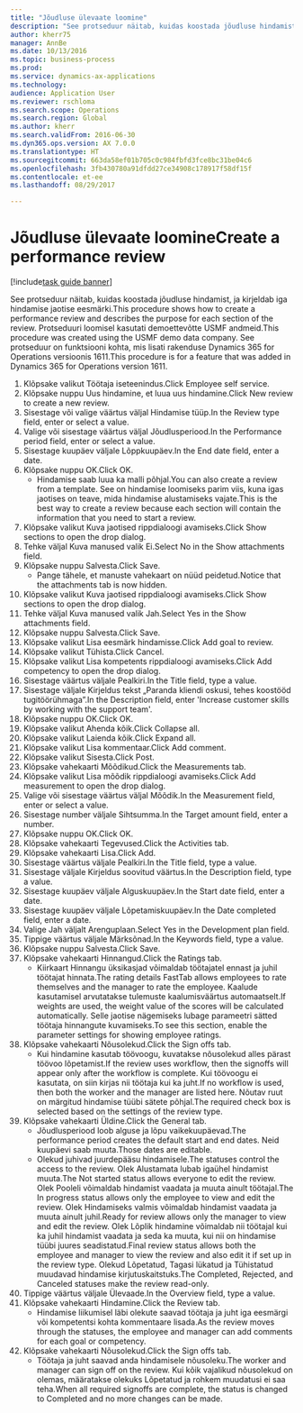 ```yaml
--- 
title: "Jõudluse ülevaate loomine"
description: "See protseduur näitab, kuidas koostada jõudluse hindamist, ja kirjeldab iga hindamise jaotise eesmärki."
author: kherr75
manager: AnnBe
ms.date: 10/13/2016
ms.topic: business-process
ms.prod: 
ms.service: dynamics-ax-applications
ms.technology: 
audience: Application User
ms.reviewer: rschloma
ms.search.scope: Operations
ms.search.region: Global
ms.author: kherr
ms.search.validFrom: 2016-06-30
ms.dyn365.ops.version: AX 7.0.0
ms.translationtype: HT
ms.sourcegitcommit: 663da58ef01b705c0c984fbfd3fce8bc31be04c6
ms.openlocfilehash: 3fb430780a91dfdd27ce34908c178917f58df15f
ms.contentlocale: et-ee
ms.lasthandoff: 08/29/2017

---
```

# <a name="create-a-performance-review"></a><span data-ttu-id="15ed1-103">Jõudluse ülevaate loomine</span><span class="sxs-lookup"><span data-stu-id="15ed1-103">Create a performance review</span></span>

[!include[task guide banner](../../includes/task-guide-banner.md)]

<span data-ttu-id="15ed1-104">See protseduur näitab, kuidas koostada jõudluse hindamist, ja kirjeldab iga hindamise jaotise eesmärki.</span><span class="sxs-lookup"><span data-stu-id="15ed1-104">This procedure shows how to create a performance review and describes the purpose for each section of the review.</span></span> <span data-ttu-id="15ed1-105">Protseduuri loomisel kasutati demoettevõtte USMF andmeid.</span><span class="sxs-lookup"><span data-stu-id="15ed1-105">This procedure was created using the USMF demo data company.</span></span> <span data-ttu-id="15ed1-106">See protseduur on funktsiooni kohta, mis lisati rakenduse Dynamics 365 for Operations versioonis 1611.</span><span class="sxs-lookup"><span data-stu-id="15ed1-106">This procedure is for a feature that was added in Dynamics 365 for Operations version 1611.</span></span>

1. <span data-ttu-id="15ed1-107">Klõpsake valikut Töötaja iseteenindus.</span><span class="sxs-lookup"><span data-stu-id="15ed1-107">Click Employee self service.</span></span>
2. <span data-ttu-id="15ed1-108">Klõpsake nuppu Uus hindamine, et luua uus hindamine.</span><span class="sxs-lookup"><span data-stu-id="15ed1-108">Click New review to create a new review.</span></span>
3. <span data-ttu-id="15ed1-109">Sisestage või valige väärtus väljal Hindamise tüüp.</span><span class="sxs-lookup"><span data-stu-id="15ed1-109">In the Review type field, enter or select a value.</span></span>
4. <span data-ttu-id="15ed1-110">Valige või sisestage väärtus väljal Jõudlusperiood.</span><span class="sxs-lookup"><span data-stu-id="15ed1-110">In the Performance period field, enter or select a value.</span></span>
5. <span data-ttu-id="15ed1-111">Sisestage kuupäev väljale Lõppkuupäev.</span><span class="sxs-lookup"><span data-stu-id="15ed1-111">In the End date field, enter a date.</span></span>
6. <span data-ttu-id="15ed1-112">Klõpsake nuppu OK.</span><span class="sxs-lookup"><span data-stu-id="15ed1-112">Click OK.</span></span>
    * <span data-ttu-id="15ed1-113">Hindamise saab luua ka malli põhjal.</span><span class="sxs-lookup"><span data-stu-id="15ed1-113">You can also create a review from a template.</span></span> <span data-ttu-id="15ed1-114">See on hindamise loomiseks parim viis, kuna igas jaotises on teave, mida hindamise alustamiseks vajate.</span><span class="sxs-lookup"><span data-stu-id="15ed1-114">This is the best way to create a review because each section will contain the information that you need to start a review.</span></span>  
7. <span data-ttu-id="15ed1-115">Klõpsake valikut Kuva jaotised rippdialoogi avamiseks.</span><span class="sxs-lookup"><span data-stu-id="15ed1-115">Click Show sections to open the drop dialog.</span></span>
8. <span data-ttu-id="15ed1-116">Tehke väljal Kuva manused valik Ei.</span><span class="sxs-lookup"><span data-stu-id="15ed1-116">Select No in the Show attachments field.</span></span>
9. <span data-ttu-id="15ed1-117">Klõpsake nuppu Salvesta.</span><span class="sxs-lookup"><span data-stu-id="15ed1-117">Click Save.</span></span>
    * <span data-ttu-id="15ed1-118">Pange tähele, et manuste vahekaart on nüüd peidetud.</span><span class="sxs-lookup"><span data-stu-id="15ed1-118">Notice that the attachments tab is now hidden.</span></span>  
10. <span data-ttu-id="15ed1-119">Klõpsake valikut Kuva jaotised rippdialoogi avamiseks.</span><span class="sxs-lookup"><span data-stu-id="15ed1-119">Click Show sections to open the drop dialog.</span></span>
11. <span data-ttu-id="15ed1-120">Tehke väljal Kuva manused valik Jah.</span><span class="sxs-lookup"><span data-stu-id="15ed1-120">Select Yes in the Show attachments field.</span></span>
12. <span data-ttu-id="15ed1-121">Klõpsake nuppu Salvesta.</span><span class="sxs-lookup"><span data-stu-id="15ed1-121">Click Save.</span></span>
13. <span data-ttu-id="15ed1-122">Klõpsake valikut Lisa eesmärk hindamisse.</span><span class="sxs-lookup"><span data-stu-id="15ed1-122">Click Add goal to review.</span></span>
14. <span data-ttu-id="15ed1-123">Klõpsake valikut Tühista.</span><span class="sxs-lookup"><span data-stu-id="15ed1-123">Click Cancel.</span></span>
15. <span data-ttu-id="15ed1-124">Klõpsake valikut Lisa kompetents rippdialoogi avamiseks.</span><span class="sxs-lookup"><span data-stu-id="15ed1-124">Click Add competency to open the drop dialog.</span></span>
16. <span data-ttu-id="15ed1-125">Sisestage väärtus väljale Pealkiri.</span><span class="sxs-lookup"><span data-stu-id="15ed1-125">In the Title field, type a value.</span></span>
17. <span data-ttu-id="15ed1-126">Sisestage väljale Kirjeldus tekst „Paranda kliendi oskusi, tehes koostööd tugitöörühmaga”.</span><span class="sxs-lookup"><span data-stu-id="15ed1-126">In the Description field, enter 'Increase customer skills by working with the support team'.</span></span>
18. <span data-ttu-id="15ed1-127">Klõpsake nuppu OK.</span><span class="sxs-lookup"><span data-stu-id="15ed1-127">Click OK.</span></span>
19. <span data-ttu-id="15ed1-128">Klõpsake valikut Ahenda kõik.</span><span class="sxs-lookup"><span data-stu-id="15ed1-128">Click Collapse all.</span></span>
20. <span data-ttu-id="15ed1-129">Klõpsake valikut Laienda kõik.</span><span class="sxs-lookup"><span data-stu-id="15ed1-129">Click Expand all.</span></span>
21. <span data-ttu-id="15ed1-130">Klõpsake valikut Lisa kommentaar.</span><span class="sxs-lookup"><span data-stu-id="15ed1-130">Click Add comment.</span></span>
22. <span data-ttu-id="15ed1-131">Klõpsake valikut Sisesta.</span><span class="sxs-lookup"><span data-stu-id="15ed1-131">Click Post.</span></span>
23. <span data-ttu-id="15ed1-132">Klõpsake vahekaarti Mõõdikud.</span><span class="sxs-lookup"><span data-stu-id="15ed1-132">Click the Measurements tab.</span></span>
24. <span data-ttu-id="15ed1-133">Klõpsake valikut Lisa mõõdik rippdialoogi avamiseks.</span><span class="sxs-lookup"><span data-stu-id="15ed1-133">Click Add measurement to open the drop dialog.</span></span>
25. <span data-ttu-id="15ed1-134">Valige või sisestage väärtus väljal Mõõdik.</span><span class="sxs-lookup"><span data-stu-id="15ed1-134">In the Measurement field, enter or select a value.</span></span>
26. <span data-ttu-id="15ed1-135">Sisestage number väljale Sihtsumma.</span><span class="sxs-lookup"><span data-stu-id="15ed1-135">In the Target amount field, enter a number.</span></span>
27. <span data-ttu-id="15ed1-136">Klõpsake nuppu OK.</span><span class="sxs-lookup"><span data-stu-id="15ed1-136">Click OK.</span></span>
28. <span data-ttu-id="15ed1-137">Klõpsake vahekaarti Tegevused.</span><span class="sxs-lookup"><span data-stu-id="15ed1-137">Click the Activities tab.</span></span>
29. <span data-ttu-id="15ed1-138">Klõpsake vahekaarti Lisa.</span><span class="sxs-lookup"><span data-stu-id="15ed1-138">Click Add.</span></span>
30. <span data-ttu-id="15ed1-139">Sisestage väärtus väljale Pealkiri.</span><span class="sxs-lookup"><span data-stu-id="15ed1-139">In the Title field, type a value.</span></span>
31. <span data-ttu-id="15ed1-140">Sisestage väljale Kirjeldus soovitud väärtus.</span><span class="sxs-lookup"><span data-stu-id="15ed1-140">In the Description field, type a value.</span></span>
32. <span data-ttu-id="15ed1-141">Sisestage kuupäev väljale Alguskuupäev.</span><span class="sxs-lookup"><span data-stu-id="15ed1-141">In the Start date field, enter a date.</span></span>
33. <span data-ttu-id="15ed1-142">Sisestage kuupäev väljale Lõpetamiskuupäev.</span><span class="sxs-lookup"><span data-stu-id="15ed1-142">In the Date completed field, enter a date.</span></span>
34. <span data-ttu-id="15ed1-143">Valige Jah väljalt Arenguplaan.</span><span class="sxs-lookup"><span data-stu-id="15ed1-143">Select Yes in the Development plan field.</span></span>
35. <span data-ttu-id="15ed1-144">Tippige väärtus väljale Märksõnad.</span><span class="sxs-lookup"><span data-stu-id="15ed1-144">In the Keywords field, type a value.</span></span>
36. <span data-ttu-id="15ed1-145">Klõpsake nuppu Salvesta.</span><span class="sxs-lookup"><span data-stu-id="15ed1-145">Click Save.</span></span>
37. <span data-ttu-id="15ed1-146">Klõpsake vahekaarti Hinnangud.</span><span class="sxs-lookup"><span data-stu-id="15ed1-146">Click the Ratings tab.</span></span>
    * <span data-ttu-id="15ed1-147">Kiirkaart Hinnangu üksikasjad võimaldab töötajatel ennast ja juhil töötajat hinnata.</span><span class="sxs-lookup"><span data-stu-id="15ed1-147">The rating details FastTab allows employees to rate themselves and the manager to rate the employee.</span></span> <span data-ttu-id="15ed1-148">Kaalude kasutamisel arvutatakse tulemuste kaalumisväärtus automaatselt.</span><span class="sxs-lookup"><span data-stu-id="15ed1-148">If weights are used, the weight value of the scores will be calculated automatically.</span></span>    <span data-ttu-id="15ed1-149">Selle jaotise nägemiseks lubage parameetri sätted töötaja hinnangute kuvamiseks.</span><span class="sxs-lookup"><span data-stu-id="15ed1-149">To see this section, enable the parameter settings for showing employee ratings.</span></span>  
38. <span data-ttu-id="15ed1-150">Klõpsake vahekaarti Nõusolekud.</span><span class="sxs-lookup"><span data-stu-id="15ed1-150">Click the Sign offs tab.</span></span>
    * <span data-ttu-id="15ed1-151">Kui hindamine kasutab töövoogu, kuvatakse nõusolekud alles pärast töövoo lõpetamist.</span><span class="sxs-lookup"><span data-stu-id="15ed1-151">If the review uses workflow, then the signoffs will appear only after the workflow is complete.</span></span> <span data-ttu-id="15ed1-152">Kui töövoogu ei kasutata, on siin kirjas nii töötaja kui ka juht.</span><span class="sxs-lookup"><span data-stu-id="15ed1-152">If no workflow is used, then both the worker and the manager are listed here.</span></span> <span data-ttu-id="15ed1-153">Nõutav ruut on märgitud hindamise tüübi sätete põhjal.</span><span class="sxs-lookup"><span data-stu-id="15ed1-153">The required check box is selected based on the settings of the review type.</span></span>  
39. <span data-ttu-id="15ed1-154">Klõpsake vahekaarti Üldine.</span><span class="sxs-lookup"><span data-stu-id="15ed1-154">Click the General tab.</span></span>
    * <span data-ttu-id="15ed1-155">Jõudlusperiood loob alguse ja lõpu vaikekuupäevad.</span><span class="sxs-lookup"><span data-stu-id="15ed1-155">The performance period creates the default start and end dates.</span></span> <span data-ttu-id="15ed1-156">Neid kuupäevi saab muuta.</span><span class="sxs-lookup"><span data-stu-id="15ed1-156">Those dates are editable.</span></span>  
    * <span data-ttu-id="15ed1-157">Olekud juhivad juurdepääsu hindamisele.</span><span class="sxs-lookup"><span data-stu-id="15ed1-157">The statuses control the access to the review.</span></span> <span data-ttu-id="15ed1-158">Olek Alustamata lubab igaühel hindamist muuta.</span><span class="sxs-lookup"><span data-stu-id="15ed1-158">The Not started status allows everyone to edit the review.</span></span> <span data-ttu-id="15ed1-159">Olek Pooleli võimaldab hindamist vaadata ja muuta ainult töötajal.</span><span class="sxs-lookup"><span data-stu-id="15ed1-159">The In progress status allows only the employee to view and edit the review.</span></span> <span data-ttu-id="15ed1-160">Olek Hindamiseks valmis võimaldab hindamist vaadata ja muuta ainult juhil.</span><span class="sxs-lookup"><span data-stu-id="15ed1-160">Ready for review allows only the manager to view and edit the review.</span></span> <span data-ttu-id="15ed1-161">Olek Lõplik hindamine võimaldab nii töötajal kui ka juhil hindamist vaadata ja seda ka muuta, kui nii on hindamise tüübi juures seadistatud.</span><span class="sxs-lookup"><span data-stu-id="15ed1-161">Final review status allows both the employee and manager to view the review and also edit it if set up in the review type.</span></span> <span data-ttu-id="15ed1-162">Olekud Lõpetatud, Tagasi lükatud ja Tühistatud muudavad hindamise kirjutuskaitstuks.</span><span class="sxs-lookup"><span data-stu-id="15ed1-162">The Completed, Rejected, and Canceled statuses make the review read-only.</span></span>  
40. <span data-ttu-id="15ed1-163">Tippige väärtus väljale Ülevaade.</span><span class="sxs-lookup"><span data-stu-id="15ed1-163">In the Overview field, type a value.</span></span>
41. <span data-ttu-id="15ed1-164">Klõpsake vahekaarti Hindamine.</span><span class="sxs-lookup"><span data-stu-id="15ed1-164">Click the Review tab.</span></span>
    * <span data-ttu-id="15ed1-165">Hindamise liikumisel läbi olekute saavad töötaja ja juht iga eesmärgi või kompetentsi kohta kommentaare lisada.</span><span class="sxs-lookup"><span data-stu-id="15ed1-165">As the review moves through the statuses, the employee and manager can add comments for each goal or competency.</span></span>  
42. <span data-ttu-id="15ed1-166">Klõpsake vahekaarti Nõusolekud.</span><span class="sxs-lookup"><span data-stu-id="15ed1-166">Click the Sign offs tab.</span></span>
    * <span data-ttu-id="15ed1-167">Töötaja ja juht saavad anda hindamisele nõusoleku.</span><span class="sxs-lookup"><span data-stu-id="15ed1-167">The worker and manager can sign off on the review.</span></span> <span data-ttu-id="15ed1-168">Kui kõik vajalikud nõusolekud on olemas, määratakse olekuks Lõpetatud ja rohkem muudatusi ei saa teha.</span><span class="sxs-lookup"><span data-stu-id="15ed1-168">When all required signoffs are complete, the status is changed to Completed and no more changes can be made.</span></span>  


